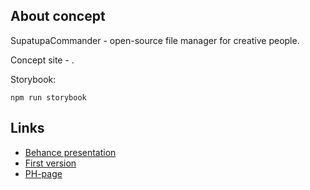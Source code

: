 ## About concept

SupatupaCommander - open-source file manager for creative people.

Concept site - .

Storybook:

```
npm run storybook
```


## Links

- [Behance presentation](https://www.behance.net/gallery/209234003/SupatupaCommander)
- [First version](https://supatupacommander.web.app/)
- [PH-page](https://www.producthunt.com/products/supatupacommander)
